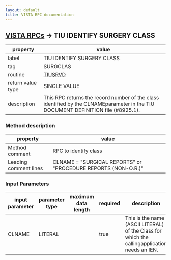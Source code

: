 ```yaml
---
layout: default
title: VISTA RPC documentation
---
```




## [VISTA RPCs](TableOfContent.md) &#8594; TIU IDENTIFY SURGERY CLASS 

 property | value 
--- | --- 
 label | TIU IDENTIFY SURGERY CLASS
 tag | SURGCLAS
 routine | [TIUSRVD](http://code.osehra.org/dox/Routine_TIUSRVD_source.html)
 return value type | SINGLE VALUE
 description | This RPC returns the record number of the class identified by the CLNAMEparameter in the TIU DOCUMENT DEFINITION file (#8925.1).


### Method description

 property | value 
--- | --- 
 Method comment | RPC to identify class 
 Leading comment lines | CLNAME = "SURGICAL REPORTS" or "PROCEDURE REPORTS (NON-O.R.)"

### Input Parameters

| input parameter | parameter type | maximum data length | required | description | 
| --- | --- | --- | --- | --- | 
| CLNAME | LITERAL |  | true | This is the name (ASCII LITERAL) of the Class for which the callingapplication needs an IEN. | 